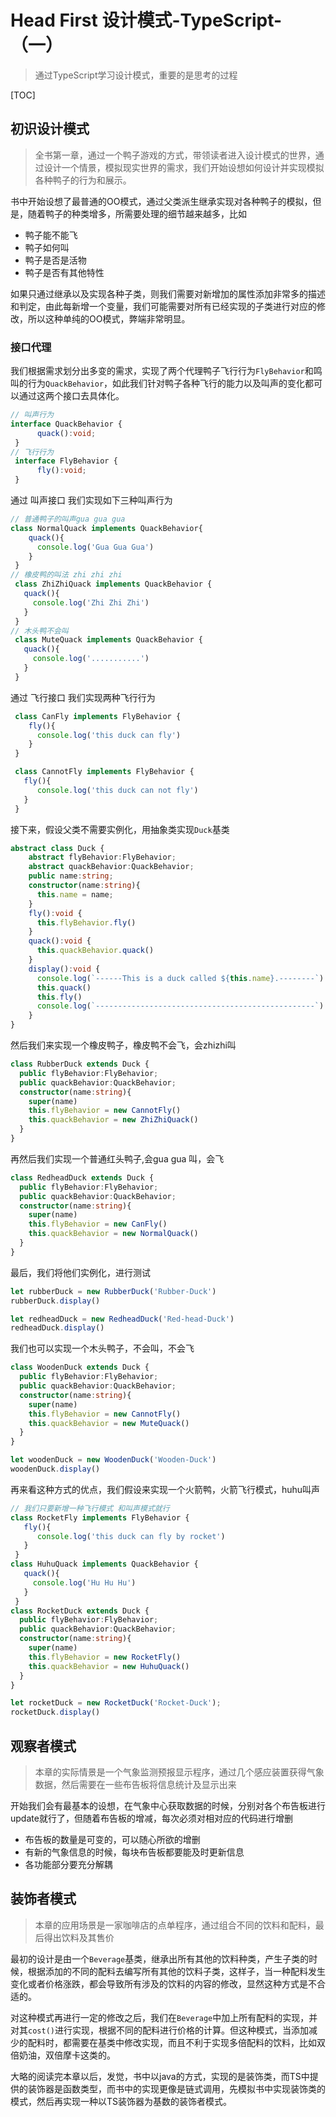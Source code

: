 # Head First 设计模式-TypeScript-（一）

> 通过TypeScript学习设计模式，重要的是思考的过程

[TOC]

##  初识设计模式

> 全书第一章，通过一个鸭子游戏的方式，带领读者进入设计模式的世界，通过设计一个情景，模拟现实世界的需求，我们开始设想如何设计并实现模拟各种鸭子的行为和展示。

书中开始设想了最普通的OO模式，通过父类派生继承实现对各种鸭子的模拟，但是，随着鸭子的种类增多，所需要处理的细节越来越多，比如

- 鸭子能不能飞
- 鸭子如何叫
- 鸭子是否是活物
- 鸭子是否有其他特性

如果只通过继承以及实现各种子类，则我们需要对新增加的属性添加非常多的描述和判定，由此每新增一个变量，我们可能需要对所有已经实现的子类进行对应的修改，所以这种单纯的OO模式，弊端非常明显。

### 接口代理

我们根据需求划分出多变的需求，实现了两个代理鸭子飞行行为`FlyBehavior`和鸣叫的行为`QuackBehavior`，如此我们针对鸭子各种飞行的能力以及叫声的变化都可以通过这两个接口去具体化。

```typescript
// 叫声行为 
interface QuackBehavior {
      quack():void;
 }
// 飞行行为
 interface FlyBehavior {
      fly():void;
 }
```

通过 叫声接口 我们实现如下三种叫声行为

```typescript
// 普通鸭子的叫声gua gua gua 
class NormalQuack implements QuackBehavior{
    quack(){
      console.log('Gua Gua Gua')
    }
 }
// 橡皮鸭的叫法 zhi zhi zhi
 class ZhiZhiQuack implements QuackBehavior {
   quack(){
     console.log('Zhi Zhi Zhi')
   }
 }
// 木头鸭不会叫
 class MuteQuack implements QuackBehavior {
   quack(){
     console.log('...........')
   }
 }
```

通过 飞行接口 我们实现两种飞行行为

```typescript
 class CanFly implements FlyBehavior {
    fly(){
      console.log('this duck can fly')
    }
 }

 class CannotFly implements FlyBehavior {
   fly(){
      console.log('this duck can not fly')
   }
 }
```

接下来，假设父类不需要实例化，用抽象类实现```Duck```基类

```typescript
abstract class Duck {
    abstract flyBehavior:FlyBehavior;
    abstract quackBehavior:QuackBehavior;
    public name:string;
    constructor(name:string){
      this.name = name;
    }
    fly():void {
      this.flyBehavior.fly()
    }
    quack():void {
      this.quackBehavior.quack()
    }
    display():void {
      console.log(`------This is a duck called ${this.name}.--------`)
      this.quack()
      this.fly()
      console.log(`-------------------------------------------------`)
    }
}
```

然后我们来实现一个橡皮鸭子，橡皮鸭不会飞，会zhizhi叫

```typescript
class RubberDuck extends Duck {
  public flyBehavior:FlyBehavior;
  public quackBehavior:QuackBehavior;
  constructor(name:string){
    super(name)
    this.flyBehavior = new CannotFly()
    this.quackBehavior = new ZhiZhiQuack()
  }
}
```

再然后我们实现一个普通红头鸭子,会gua gua 叫，会飞

```typescript
class RedheadDuck extends Duck {
  public flyBehavior:FlyBehavior;
  public quackBehavior:QuackBehavior;
  constructor(name:string){
    super(name)
    this.flyBehavior = new CanFly()
    this.quackBehavior = new NormalQuack()
  }
}
```

最后，我们将他们实例化，进行测试

```typescript
let rubberDuck = new RubberDuck('Rubber-Duck')
rubberDuck.display()

let redheadDuck = new RedheadDuck('Red-head-Duck')
redheadDuck.display()

```

我们也可以实现一个木头鸭子，不会叫，不会飞

```typescript
class WoodenDuck extends Duck {
  public flyBehavior:FlyBehavior;
  public quackBehavior:QuackBehavior;
  constructor(name:string){
    super(name)
    this.flyBehavior = new CannotFly()
    this.quackBehavior = new MuteQuack()
  }
}

let woodenDuck = new WoodenDuck('Wooden-Duck')
woodenDuck.display()

```

再来看这种方式的优点，我们假设来实现一个火箭鸭，火箭飞行模式，huhu叫声

```typescript
// 我们只要新增一种飞行模式 和叫声模式就行 
class RocketFly implements FlyBehavior {
   fly(){
      console.log('this duck can fly by rocket')
   }
 }
class HuhuQuack implements QuackBehavior {
   quack(){
     console.log('Hu Hu Hu')
   }
 }
class RocketDuck extends Duck {
  public flyBehavior:FlyBehavior;
  public quackBehavior:QuackBehavior;
  constructor(name:string){
    super(name)
    this.flyBehavior = new RocketFly()
    this.quackBehavior = new HuhuQuack()
  }
}

let rocketDuck = new RocketDuck('Rocket-Duck');
rocketDuck.display()

```





##  观察者模式

> 本章的实际情景是一个气象监测预报显示程序，通过几个感应装置获得气象数据，然后需要在一些布告板将信息统计及显示出来

​	开始我们会有最基本的设想，在气象中心获取数据的时候，分别对各个布告板进行update就行了，但随着布告板的增减，每次必须对相对应的代码进行增删

- 布告板的数量是可变的，可以随心所欲的增删
- 有新的气象信息的时候，每块布告板都要能及时更新信息
- 各功能部分要充分解耦



## 装饰者模式

> 本章的应用场景是一家咖啡店的点单程序，通过组合不同的饮料和配料，最后得出饮料及其售价

​	最初的设计是由一个```Beverage```基类，继承出所有其他的饮料种类，产生子类的时候，根据添加的不同的配料去编写所有其他的饮料子类，这样子，当一种配料发生变化或者价格涨跌，都会导致所有涉及的饮料的内容的修改，显然这种方式是不合适的。

​	对这种模式再进行一定的修改之后，我们在```Beverage```中加上所有配料的实现，并对其```cost()```进行实现，根据不同的配料进行价格的计算。但这种模式，当添加减少的配料时，都需要在基类中修改实现，而且不利于实现多倍配料的饮料，比如双倍奶油，双倍摩卡这类的。

​	大略的阅读完本章以后，发觉，书中以java的方式，实现的是装饰类，而TS中提供的装饰器是函数类型，而书中的实现更像是链式调用，先模拟书中实现装饰类的模式，然后再实现一种以TS装饰器为基数的装饰者模式。

